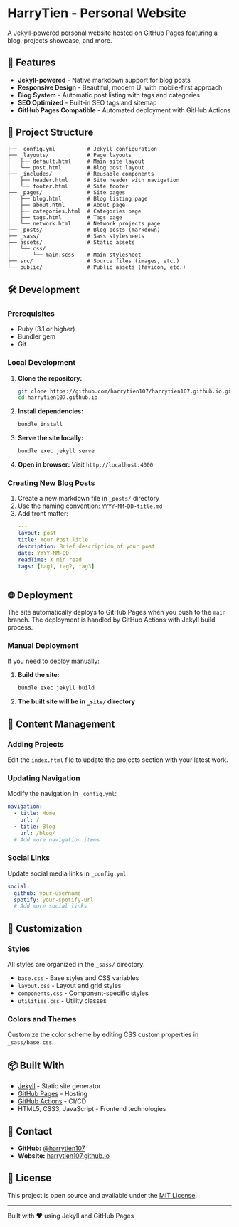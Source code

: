 # HarryTien - Personal Website

A Jekyll-powered personal website hosted on GitHub Pages featuring a blog, projects showcase, and more.

## 🚀 Features

- **Jekyll-powered** - Native markdown support for blog posts
- **Responsive Design** - Beautiful, modern UI with mobile-first approach
- **Blog System** - Automatic post listing with tags and categories
- **SEO Optimized** - Built-in SEO tags and sitemap
- **GitHub Pages Compatible** - Automated deployment with GitHub Actions

## 📁 Project Structure

```
├── _config.yml          # Jekyll configuration
├── _layouts/            # Page layouts
│   ├── default.html     # Main site layout
│   └── post.html        # Blog post layout
├── _includes/           # Reusable components
│   ├── header.html      # Site header with navigation
│   └── footer.html      # Site footer
├── _pages/              # Site pages
│   ├── blog.html        # Blog listing page
│   ├── about.html       # About page
│   ├── categories.html  # Categories page
│   ├── tags.html        # Tags page
│   └── network.html     # Network projects page
├── _posts/              # Blog posts (markdown)
├── _sass/               # Sass stylesheets
├── assets/              # Static assets
│   └── css/
│       └── main.scss    # Main stylesheet
├── src/                 # Source files (images, etc.)
└── public/              # Public assets (favicon, etc.)
```

## 🛠️ Development

### Prerequisites

- Ruby (3.1 or higher)
- Bundler gem
- Git

### Local Development

1. **Clone the repository:**
   ```bash
   git clone https://github.com/harrytien107/harrytien107.github.io.git
   cd harrytien107.github.io
   ```

2. **Install dependencies:**
   ```bash
   bundle install
   ```

3. **Serve the site locally:**
   ```bash
   bundle exec jekyll serve
   ```

4. **Open in browser:**
   Visit `http://localhost:4000`

### Creating New Blog Posts

1. Create a new markdown file in `_posts/` directory
2. Use the naming convention: `YYYY-MM-DD-title.md`
3. Add front matter:
   ```yaml
   ---
   layout: post
   title: Your Post Title
   description: Brief description of your post
   date: YYYY-MM-DD
   readTime: X min read
   tags: [tag1, tag2, tag3]
   ---
   ```

## 🌐 Deployment

The site automatically deploys to GitHub Pages when you push to the `main` branch. The deployment is handled by GitHub Actions with Jekyll build process.

### Manual Deployment

If you need to deploy manually:

1. **Build the site:**
   ```bash
   bundle exec jekyll build
   ```

2. **The built site will be in `_site/` directory**

## 📝 Content Management

### Adding Projects

Edit the `index.html` file to update the projects section with your latest work.

### Updating Navigation

Modify the navigation in `_config.yml`:

```yaml
navigation:
  - title: Home
    url: /
  - title: Blog
    url: /blog/
  # Add more navigation items
```

### Social Links

Update social media links in `_config.yml`:

```yaml
social:
  github: your-username
  spotify: your-spotify-url
  # Add more social links
```

## 🎨 Customization

### Styles

All styles are organized in the `_sass/` directory:
- `base.css` - Base styles and CSS variables
- `layout.css` - Layout and grid styles
- `components.css` - Component-specific styles
- `utilities.css` - Utility classes

### Colors and Themes

Customize the color scheme by editing CSS custom properties in `_sass/base.css`.

## 📦 Built With

- [Jekyll](https://jekyllrb.com/) - Static site generator
- [GitHub Pages](https://pages.github.com/) - Hosting
- [GitHub Actions](https://github.com/features/actions) - CI/CD
- HTML5, CSS3, JavaScript - Frontend technologies

## 📧 Contact

- **GitHub:** [@harrytien107](https://github.com/harrytien107)
- **Website:** [harrytien107.github.io](https://harrytien107.github.io)

## 📄 License

This project is open source and available under the [MIT License](LICENSE).

---

Built with ❤️ using Jekyll and GitHub Pages 